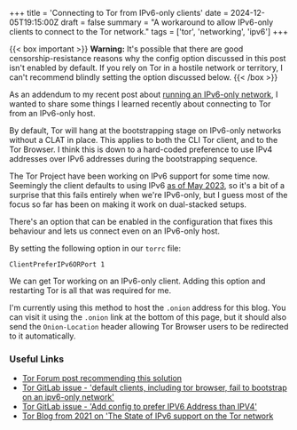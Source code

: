 +++
title = 'Connecting to Tor from IPv6-only clients'
date = 2024-12-05T19:15:00Z
draft = false
summary = "A workaround to allow IPv6-only clients to connect to the Tor network."
tags = ['tor', 'networking', 'ipv6']
+++

{{< box important >}}
**Warning:** It's possible that there are good censorship-resistance reasons why the config option discussed in this post isn't enabled by default. If you rely on Tor in a hostile network or territory, I can't recommend blindly setting the option discussed below.
{{< /box >}}

As an addendum to my recent post about [running an IPv6-only network](/posts/2024-12-01-no-nat-november), I wanted to share some things I learned recently about connecting to Tor from an IPv6-only host.

By default, Tor will hang at the bootstrapping stage on IPv6-only networks without a CLAT in place. This applies to both the CLI Tor client, and to the Tor Browser. I think this is down to a hard-coded preference to use IPv4 addresses over IPv6 addresses during the bootstrapping sequence.

The Tor Project have been working on IPv6 support for some time now. Seemingly the client defaults to using IPv6 [as of May 2023](https://gitlab.com/torproject/tor/-/commit/ffb764949e7c1699af715298ce65279a2ee5df6e), so it's a bit of a surprise that this fails entirely when we're IPv6-only, but I guess most of the focus so far has been on making it work on dual-stacked setups.

There's an option that can be enabled in the configuration that fixes this behaviour and lets us connect even on an IPv6-only host.

By setting the following option in our `torrc` file:

```
ClientPreferIPv6ORPort 1
```

We can get Tor working on an IPv6-only client. Adding this option and restarting Tor is all that was required for me.

I'm currently using this method to host the `.onion` address for this blog. You can visit it using the `.onion` link at the bottom of this page, but it should also send the `Onion-Location` header allowing Tor Browser users to be redirected to it automatically.

### Useful Links
* [Tor Forum post recommending this solution](https://forum.torproject.org/t/tor-browser-cannot-bootstrap-on-ipv6-only-networks/13301/8)
* [Tor GitLab issue - 'default clients, including tor browser, fail to bootstrap on an ipv6-only network'](https://gitlab.torproject.org/tpo/core/tor/-/issues/40913)
* [Tor GitLab issue - 'Add config to prefer IPV6 Address than IPV4'](https://gitlab.torproject.org/tpo/core/tor/-/issues/40838)
* [Tor Blog from 2021 on 'The State of IPv6 support on the Tor network](https://blog.torproject.org/state-of-ipv6-support-tor-network/)
